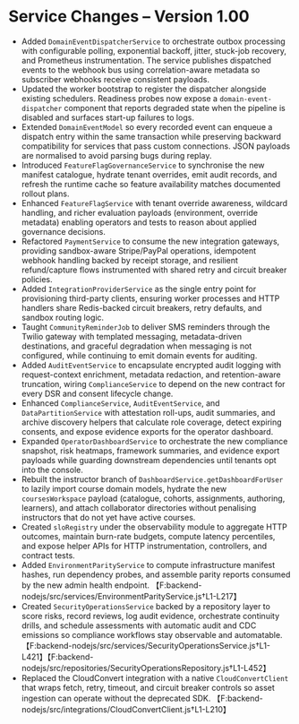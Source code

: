 # Service Changes – Version 1.00

- Added `DomainEventDispatcherService` to orchestrate outbox processing with configurable polling, exponential backoff, jitter, stuck-job recovery, and Prometheus instrumentation. The service publishes dispatched events to the webhook bus using correlation-aware metadata so subscriber webhooks receive consistent payloads.
- Updated the worker bootstrap to register the dispatcher alongside existing schedulers. Readiness probes now expose a `domain-event-dispatcher` component that reports degraded state when the pipeline is disabled and surfaces start-up failures to logs.
- Extended `DomainEventModel` so every recorded event can enqueue a dispatch entry within the same transaction while preserving backward compatibility for services that pass custom connections. JSON payloads are normalised to avoid parsing bugs during replay.
- Introduced `FeatureFlagGovernanceService` to synchronise the new manifest catalogue, hydrate tenant overrides, emit audit records, and refresh the runtime cache so feature availability matches documented rollout plans.
- Enhanced `FeatureFlagService` with tenant override awareness, wildcard handling, and richer evaluation payloads (environment, override metadata) enabling operators and tests to reason about applied governance decisions.
- Refactored `PaymentService` to consume the new integration gateways, providing sandbox-aware Stripe/PayPal operations, idempotent webhook handling backed by receipt storage, and resilient refund/capture flows instrumented with shared retry and circuit breaker policies.
- Added `IntegrationProviderService` as the single entry point for provisioning third-party clients, ensuring worker processes and HTTP handlers share Redis-backed circuit breakers, retry defaults, and sandbox routing logic.
- Taught `CommunityReminderJob` to deliver SMS reminders through the Twilio gateway with templated messaging, metadata-driven destinations, and graceful degradation when messaging is not configured, while continuing to emit domain events for auditing.
- Added `AuditEventService` to encapsulate encrypted audit logging with request-context enrichment, metadata redaction, and retention-aware truncation, wiring `ComplianceService` to depend on the new contract for every DSR and consent lifecycle change.
- Enhanced `ComplianceService`, `AuditEventService`, and `DataPartitionService` with attestation roll-ups, audit summaries, and archive discovery helpers that calculate role coverage, detect expiring consents, and expose evidence exports for the operator dashboard.
- Expanded `OperatorDashboardService` to orchestrate the new compliance snapshot, risk heatmaps, framework summaries, and evidence export payloads while guarding downstream dependencies until tenants opt into the console.
- Rebuilt the instructor branch of `DashboardService.getDashboardForUser` to lazily import course domain models, hydrate the new
  `coursesWorkspace` payload (catalogue, cohorts, assignments, authoring, learners), and attach collaborator directories without
  penalising instructors that do not yet have active courses.
- Created `sloRegistry` under the observability module to aggregate HTTP outcomes, maintain burn-rate budgets, compute latency percentiles, and expose helper APIs for HTTP instrumentation, controllers, and contract tests.
- Added `EnvironmentParityService` to compute infrastructure manifest hashes, run dependency probes, and assemble parity reports consumed by the new admin health endpoint. 【F:backend-nodejs/src/services/EnvironmentParityService.js†L1-L217】
- Created `SecurityOperationsService` backed by a repository layer to score risks, record reviews, log audit evidence, orchestrate continuity drills, and schedule assessments with automatic audit and CDC emissions so compliance workflows stay observable and automatable. 【F:backend-nodejs/src/services/SecurityOperationsService.js†L1-L421】【F:backend-nodejs/src/repositories/SecurityOperationsRepository.js†L1-L452】
- Replaced the CloudConvert integration with a native `CloudConvertClient` that wraps fetch, retry, timeout, and circuit breaker controls so asset ingestion can operate without the deprecated SDK. 【F:backend-nodejs/src/integrations/CloudConvertClient.js†L1-L210】
